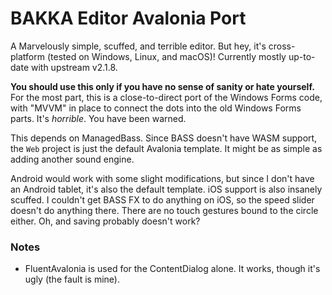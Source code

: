 # BAKKA Editor Avalonia Port

A Marvelously simple, scuffed, and terrible editor. But hey, it's cross-platform (tested on Windows, Linux, and macOS)! Currently mostly up-to-date with upstream v2.1.8.

**You should use this only if you have no sense of sanity or hate yourself.** For the most part, this is a close-to-direct port of the Windows Forms code, with "MVVM" in place to connect the dots into the old Windows Forms parts. It's _horrible_. You have been warned.

This depends on ManagedBass. Since BASS doesn't have WASM support, the `Web` project is just the default Avalonia template. It might be as simple as adding another sound engine.

Android would work with some slight modifications, but since I don't have an Android tablet, it's also the default template. iOS support is also insanely scuffed. I couldn't get BASS FX to do anything on iOS, so the speed slider doesn't do anything there. There are no touch gestures bound to the circle either. Oh, and saving probably doesn't work?

### Notes

* FluentAvalonia is used for the ContentDialog alone. It works, though it's ugly (the fault is mine).
